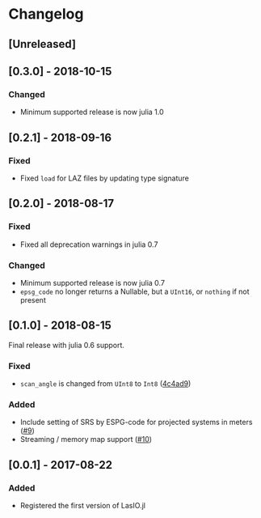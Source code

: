 # Changelog

## [Unreleased]

## [0.3.0] - 2018-10-15
### Changed
- Minimum supported release is now julia 1.0

## [0.2.1] - 2018-09-16
### Fixed
- Fixed `load` for LAZ files by updating type signature

## [0.2.0] - 2018-08-17
### Fixed
- Fixed all deprecation warnings in julia 0.7

### Changed
- Minimum supported release is now julia 0.7
- `epsg_code` no longer returns a Nullable, but a `UInt16`, or `nothing` if not present

## [0.1.0] - 2018-08-15
Final release with julia 0.6 support.
### Fixed
- `scan_angle` is changed from `UInt8` to `Int8` ([4c4ad9](https://github.com/visr/LasIO.jl/commit/4c4ad96ecb590fea73b945e03e605d72edccce09))
### Added
- Include setting of SRS by ESPG-code for projected systems in meters ([#9](https://github.com/visr/LasIO.jl/pull/9))
- Streaming / memory map support ([#10](https://github.com/visr/LasIO.jl/pull/10))

## [0.0.1] - 2017-08-22
### Added
- Registered the first version of LasIO.jl
